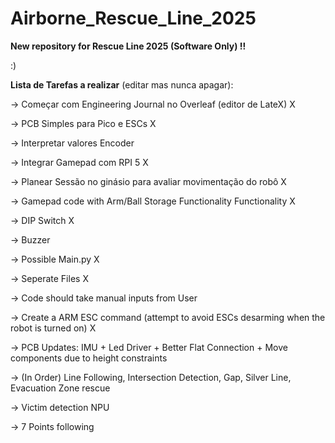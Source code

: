 # Airborne_Rescue_Line_2025

**New repository for Rescue Line 2025 (Software Only) !!**

:)

**Lista de Tarefas a realizar** (editar mas nunca apagar):

-> Começar com Engineering Journal no Overleaf (editor de LateX) X

-> PCB Simples para Pico e ESCs X

-> Interpretar valores Encoder

-> Integrar Gamepad com RPI 5 X

-> Planear Sessão no ginásio para avaliar movimentação do robô X

-> Gamepad code with Arm/Ball Storage Functionality Functionality X

-> DIP Switch X

-> Buzzer

-> Possible Main.py X

-> Seperate Files X

-> Code should take manual inputs from User

-> Create a ARM ESC command (attempt to avoid ESCs desarming when the robot is turned on) X

-> PCB Updates: IMU + Led Driver + Better Flat Connection + Move components due to height constraints

-> (In Order) Line Following, Intersection Detection, Gap, Silver Line, Evacuation Zone rescue

-> Victim detection NPU

-> 7 Points following
